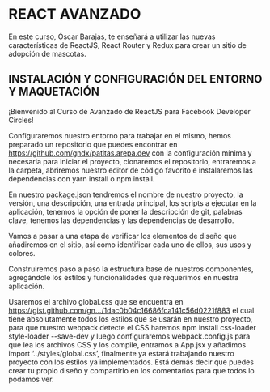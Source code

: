 # REACT AVANZADO

En este curso, Óscar Barajas, te enseñará a utilizar las nuevas características de ReactJS, React Router y Redux para crear un sitio de adopción de mascotas.

## INSTALACIÓN Y CONFIGURACIÓN DEL ENTORNO Y MAQUETACIÓN

¡Bienvenido al Curso de Avanzado de ReactJS para Facebook Developer Circles!

Configuraremos nuestro entorno para trabajar en el mismo, hemos preparado un repositorio que puedes encontrar en <https://github.com/gndx/patitas.arepa.dev> con la configuración mínima y necesaria para iniciar el proyecto, clonaremos el repositorio, entraremos a la carpeta, abriremos nuestro editor de código favorito e instalaremos las dependencias con yarn install o npm install.

En nuestro package.json tendremos el nombre de nuestro proyecto, la versión, una descripción, una entrada principal, los scripts a ejecutar en la aplicación, tenemos la opción de poner la descripción de git, palabras clave, tenemos las dependencias y las dependencias de desarrollo.

Vamos a pasar a una etapa de verificar los elementos de diseño que añadiremos en el sitio, así como identificar cada uno de ellos, sus usos y colores.

Construiremos paso a paso la estructura base de nuestros componentes, agregándole los estilos y funcionalidades que requerimos en nuestra aplicación.

Usaremos el archivo global.css que se encuentra en <https://gist.github.com/gn…/1dac0b04c16686fca141c56d0221f883> el cual tiene absolutamente todos los estilos que se usarán en nuestro proyecto, para que nuestro webpack detecte el CSS haremos npm install css-loader style-loader --save-dev y luego configuraremos webpack.config.js para que lea los archivos CSS y los compile, entramos a App.jsx y añadimos import ‘../styles/global.css’, finalmente ya estará trabajando nuestro proyecto con los estilos ya implementados. Está demás decir que puedes crear tu propio diseño y compartirlo en los comentarios para que todos lo podamos ver.

